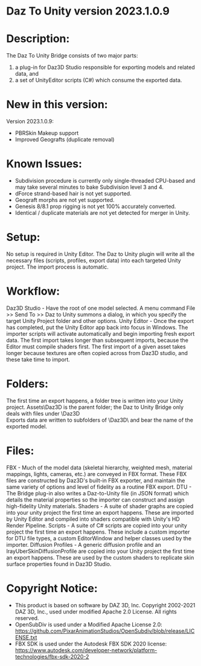 Daz To Unity version 2023.1.0.9
=============================================

Description:
============
The Daz To Unity Bridge consists of two major parts:
1) a plug-in for Daz3D Studio responsible for exporting models and related data, and
2) a set of UnityEditor scripts (C#) which consume the exported data.


New in this version:
====================
Version 2023.1.0.9:
- PBRSkin Makeup support
- Improved Geografts (duplicate removal)


Known Issues:
=============
- Subdivision procedure is currently only single-threaded CPU-based and may take several minutes to bake Subdivision level 3 and 4.
- dForce strand-based hair is not yet supported.
- Geograft morphs are not yet supported.
- Genesis 8/8.1 prop rigging is not yet 100% accurately converted.
- Identical / duplicate materials are not yet detected for merger in Unity.


Setup:
======
No setup is required in Unity Editor.
The Daz to Unity plugin will write all the necessary files (scripts, profiles, export data) into each targeted Unity project.
The import process is automatic.


Workflow:
=========
Daz3D Studio - Have the root of one model selected. A menu command File >> Send To >> Daz to Unity summons a dialog, in which you specify the target Unity Project folder and other options.
Unity Editor - Once the export has completed, put the Unity Editor app back into focus in Windows. The importer scripts will activate automatically and begin importing fresh export data.
The first import takes longer than subsequent imports, because the Editor must compile shaders first.
The first import of a given asset takes longer because textures are often copied across from Daz3D studio, and these take time to import.


Folders:
========
The first time an export happens, a folder tree is written into your Unity project.
Assets\Daz3D is the parent folder; the Daz to Unity Bridge only deals with files under \Daz3D\
Exports data are written to subfolders of \Daz3D\ and bear the name of the exported model.


Files:
======
FBX - Much of the model data (skeletal hierarchy, weighted mesh, material mappings, lights, cameras, etc.) are conveyed in FBX format. These FBX files are constructed by Daz3D's built-in FBX exporter, and maintain the same variety of options and level of fidelity as a routine FBX export.
DTU - The Bridge plug-in also writes a Daz-to-Unity file (in JSON format) which details the material properties so the importer can construct and assign high-fidelity Unity materials.
Shaders - A suite of shader graphs are copied into your unity project the first time an export happens. These are imported by Unity Editor and compiled into shaders compatible with Unity's HD Render Pipeline.
Scripts - A suite of C# scripts are copied into your unity project the first time an export happens. These include a custom importer for DTU file types, a custom EditorWindow and helper classes used by the importer.
Diffusion Profiles - A generic diffusion profile and an IrayUberSkinDiffusionProfile are copied into your Unity project the first time an export happens. These are used by the custom shaders to replicate skin surface properties found in Daz3D Studio.


Copyright Notice:
==========
- This product is based on software by DAZ 3D, Inc. Copyright 2002-2021 DAZ 3D, Inc., used under modified Apache 2.0 License.  All rights reserved.
- OpenSubDiv is used under a Modified Apache License 2.0: https://github.com/PixarAnimationStudios/OpenSubdiv/blob/release/LICENSE.txt
- FBX SDK is used under the Autodesk FBX SDK 2020 license: https://www.autodesk.com/developer-network/platform-technologies/fbx-sdk-2020-2

